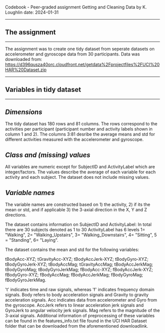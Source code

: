 Codebook - Peer-graded assignment Getting and Cleaning Data
by K. Loughlin 
date: 2024-01-31 

-----
## The assignment 
-----
The assignment was to create one tidy dataset from seperate datasets on accelerometer and gyroscope data from 30 participants. Data was downloaded from: https://d396qusza40orc.cloudfront.net/getdata%2Fprojectfiles%2FUCI%20HAR%20Dataset.zip 

-----
## Variables in tidy dataset 
-----
*Dimensions* 
-
The tidy dataset has 180 rows and 81 columns. The rows correspond to the activities per participant (participant number and activity labels shown in column 1 and 2). The columns 3:81 desribe the average means and std for different activities measured with the accelerometer and gyroscope. 

*Class and (missing) values*
-
All variables are numeric except for SubjectID and ActivityLabel which are integer/factors. The values describe the average of each variable for each activity and each subject. The dataset does not include missing values.  

*Variable names* 
-
The variable names are constructed based on 1) the activity, 2) if its the mean or std, and if applicable 3) the 3-axial direction in the X, Y and Z directions. 

The dataset contains information on SubjectID and ActivityLabel:
In total there are 30 subjects denoted as 1 to 30
ActivityLabel has 6 levels 1= "Walking", 2= "Walking_Upstairs", 3= "Walking_Downstairs", 4= "Sitting", 5 = "Standing", 6= "Laying".

The dataset contains the mean and std for the following variables: 

tBodyAcc-XYZ; tGravityAcc-XYZ; tBodyAccJerk-XYZ; tBodyGyro-XYZ; tBodyGyroJerk-XYZ;  tBodyAccMag;  tGravityAccMag; tBodyAccJerkMag; tBodyGyroMag; tBodyGyroJerkMag; fBodyAcc-XYZ; fBodyAccJerk-XYZ; fBodyGyro-XYZ; fBodyAccMag; fBodyAccJerkMag; fBodyGyroMag; fBodyGyroJerkMag.

't' indicates time and raw signals, whereas 'f' indicates frequency domain signals. Body refers to body acceleration signals and Gravity to gravity acceleration signals. Acc indicates data from accelerometer and Gyro from the gyroscope. AccJerk refers to linear acceleration jerk signals and GyroJerk to angular velocity jerk signals. Mag refers to the magnitude of the 3-axial signals. Additional information of preprocessing of these variables can be found in the features_info.txt file found in the UCI HAR Dataset folder that can be downloaded from the aforementioned downloadlink. 



